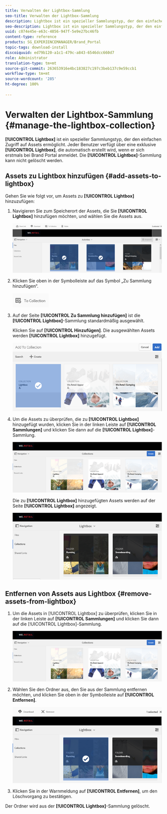 ```yaml
---
title: Verwalten der Lightbox-Sammlung
seo-title: Verwalten der Lightbox-Sammlung
description: Lightbox ist ein spezieller Sammlungstyp, der den einfachen Zugriff auf Assets ermöglicht. Jeder Benutzer verfügt über eine exklusive Lightbox, die automatisch erstellt wird, wenn er sich erstmals bei Brand Portal anmeldet. Die Lightbox-Sammlung kann nicht gelöscht werden.
seo-description: Lightbox ist ein spezieller Sammlungstyp, der den einfachen Zugriff auf Assets ermöglicht. Jeder Benutzer verfügt über eine exklusive Lightbox, die automatisch erstellt wird, wenn er sich erstmals bei Brand Portal anmeldet. Die Lightbox-Sammlung kann nicht gelöscht werden.
uuid: c074e45e-e63c-4856-947f-5e9e27bc46fb
content-type: reference
products: SG_EXPERIENCEMANAGER/Brand_Portal
topic-tags: download-install
discoiquuid: ed79b120-a1c1-479c-a843-6546dcc660d7
role: Administrator
translation-type: tm+mt
source-git-commit: 263653916e4bc183827c197c3beb137c9e59ccb1
workflow-type: tm+mt
source-wordcount: '285'
ht-degree: 100%

---
```



# Verwalten der Lightbox-Sammlung {#manage-the-lightbox-collection}

**[!UICONTROL Lightbox]** ist ein spezieller Sammlungstyp, der den einfachen Zugriff auf Assets ermöglicht. Jeder Benutzer verfügt über eine exklusive **[!UICONTROL Lightbox]**, die automatisch erstellt wird, wenn er sich erstmals bei Brand Portal anmeldet. Die **[!UICONTROL Lightbox]**-Sammlung kann nicht gelöscht werden.

## Assets zu Lightbox hinzufügen {#add-assets-to-lightbox}

Gehen Sie wie folgt vor, um Assets zu **[!UICONTROL Lightbox]** hinzuzufügen:

1. Navigieren Sie zum Speicherort der Assets, die Sie **[!UICONTROL Lightbox]** hinzufügen möchten, und wählen Sie die Assets aus.

   ![](assets/link_sharing_assetselection.png)

1. Klicken Sie oben in der Symbolleiste auf das Symbol „Zu Sammlung hinzufügen“.

   ![](assets/add_to_collection.png)

1. Auf der Seite **[!UICONTROL Zu Sammlung hinzufügen]** ist die **[!UICONTROL Lightbox]**-Sammlung standardmäßig ausgewählt.

   Klicken Sie auf **[!UICONTROL Hinzufügen]**. Die ausgewählten Assets werden **[!UICONTROL Lightbox]** hinzugefügt.

   ![](assets/add_to_collectionlightbox.png)

1. Um die Assets zu überprüfen, die zu **[!UICONTROL Lightbox]** hinzugefügt wurden, klicken Sie in der linken Leiste auf **[!UICONTROL Sammlungen]** und klicken Sie dann auf die **[!UICONTROL Lightbox]**-Sammlung.

   ![](assets/collections_lightbox.png)

   Die zu **[!UICONTROL Lightbox]** hinzugefügten Assets werden auf der Seite **[!UICONTROL Lightbox]** angezeigt.

   ![](assets/added_to_collectionlightbox.png)

## Entfernen von Assets aus Lightbox {#remove-assets-from-lightbox}

1. Um die Assets in [!UICONTROL Lightbox] zu überprüfen, klicken Sie in der linken Leiste auf **[!UICONTROL Sammlungen]** und klicken Sie dann auf die [!UICONTROL Lightbox]-Sammlung.

   ![](assets/collections_lightbox-1.png)

1. Wählen Sie den Ordner aus, den Sie aus der Sammlung entfernen möchten, und klicken Sie oben in der Symbolleiste auf **[!UICONTROL Entfernen]**.

   ![](assets/collections_lightboxdelete.png)

1. Klicken Sie in der Warnmeldung auf **[!UICONTROL Entfernen]**, um den Löschvorgang zu bestätigen.

Der Ordner wird aus der **[!UICONTROL Lightbox]**-Sammlung gelöscht.
